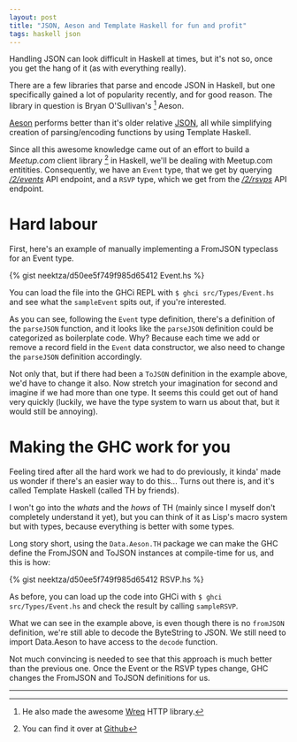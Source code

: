 ```yaml
---
layout: post
title: "JSON, Aeson and Template Haskell for fun and profit"
tags: haskell json
---
```


Handling JSON can look difficult in Haskell at times, but it's not so, once you get the hang of it (as with everything really).

There are a few libraries that parse and encode JSON in Haskell, but one specifically gained a lot of popularity recently, and for good reason. The library in question is Bryan O'Sullivan's [^1] Aeson.

[Aeson](http://hackage.haskell.org/package/aeson) performs better than it's older relative [JSON](http://hackage.haskell.org/package/json), all while simplifying creation of parsing/encoding functions by using Template Haskell.

Since all this awesome knowledge came out of an effort to build a *Meetup.com* client library [^2] in Haskell, we'll be dealing with Meetup.com entitities. Consequently, we have an ```Event``` type, that we get by querying *[/2/events](https://gist.github.com/neektza/d50ee5f749f985d65412#file-event-json)* API endpoint, and a ```RSVP``` type, which we get from the *[/2/rsvps](https://gist.github.com/neektza/d50ee5f749f985d65412#file-rsvp-json)* API endpoint.

# Hard labour

First, here's an example of manually implementing a FromJSON typeclass for an Event type.

{% gist neektza/d50ee5f749f985d65412 Event.hs %}

You can load the file into the GHCi REPL with ```$ ghci src/Types/Event.hs``` and see what the ```sampleEvent``` spits out, if you're interested.

As you can see, following the ```Event``` type definition, there's a definition of the ```parseJSON``` function, and it looks like the ```parseJSON``` definition could be categorized as boilerplate code. Why? Because each time we add or remove a record field in the ```Event``` data constructor, we also need to change the ```parseJSON``` definition accordingly.

Not only that, but if there had been a ```ToJSON``` definition in the example above, we'd have to change it also. Now stretch your imagination for second and imagine if we had more than one type. It seems this could get out of hand very quickly (luckily, we have the type system to warn us about that, but it would still be annoying).

# Making the GHC work for you

Feeling tired after all the hard work we had to do previously, it kinda' made us wonder if there's an easier way to do this... Turns out there is, and it's called Template Haskell (called TH by friends).

I won't go into the _whats_ and the _hows_ of TH (mainly since I myself don't completely understand it yet), but you can think of it as Lisp's macro system but with types, because everything is better with some types.

Long story short, using the ```Data.Aeson.TH``` package we can make the GHC define the FromJSON and ToJSON instances at compile-time for us, and this is how:

{% gist neektza/d50ee5f749f985d65412 RSVP.hs %}

As before, you can load up the code into GHCi with ```$ ghci src/Types/Event.hs``` and check the result by calling ```sampleRSVP```.

What we can see in the example above, is even though there is no ```fromJSON``` definition, we're still able to decode the ByteString to JSON. We still need to import Data.Aeson to have access to the ```decode``` function.

Not much convincing is needed to see that this approach is much better than the previous one. Once the Event or the RSVP types change, GHC changes the FromJSON and ToJSON definitions for us.

---
[^1]: He also made the awesome [Wreq](http://hackage.haskell.org/package/wreq) HTTP library.
[^2]: You can find it over at [Github](http://github.com/neetkza/meetup_hs)
